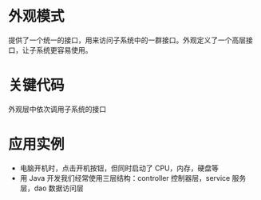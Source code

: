 # 外观模式
提供了一个统一的接口，用来访问子系统中的一群接口。外观定义了一个高层接口，让子系统更容易使用。

# 关键代码
外观层中依次调用子系统的接口

# 应用实例
- 电脑开机时，点击开机按钮，但同时启动了 CPU，内存，硬盘等
- 用 Java 开发我们经常使用三层结构：controller 控制器层，service 服务层，dao 数据访问层